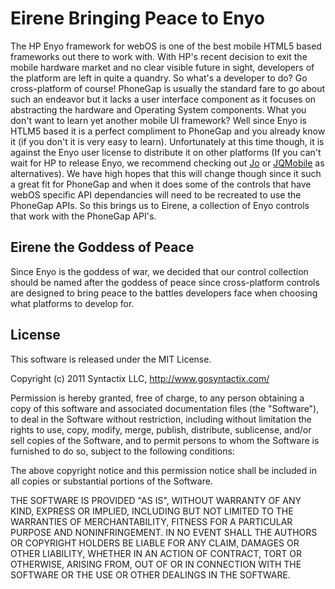 Eirene Bringing Peace to Enyo
=============================

The HP Enyo framework for webOS is one of the best mobile HTML5 based frameworks out there to work with.  With HP's recent decision to exit the mobile hardware market and no clear visible future in sight, developers of the platform are left in quite a quandry.  So what's a developer to do? Go cross-platform of course!  PhoneGap is usually the standard fare to go about such an endeavor but it lacks a user interface component as it focuses on abstracting the hardware and Operating System components. What you don't want to learn yet another mobile UI framework?  Well since Enyo is HTLM5 based it is a perfect compliment to PhoneGap and you already know it (if you don't it is very easy to learn).  Unfortunately at this time though, it is against the Enyo user license to distribute it on other platforms (If you can't wait for HP to release Enyo, we recommend checking out [Jo](http://joapp.com/) or [JQMobile](http://jquerymobile.com/) as alternatives).  We have high hopes that this will change though since it such a great fit for PhoneGap and when it does some of the controls that have webOS specific API dependancies will need to be recreated to use the PhoneGap APIs.  So this brings us to Eirene, a collection of Enyo controls that work with the PhoneGap API's.

## Eirene the Goddess of Peace

Since Enyo is the goddess of war, we decided that our control collection should be named after the goddess of peace since cross-platform controls are designed to bring peace to the battles developers face when choosing what platforms to develop for.

## License

This software is released under the MIT License.

Copyright (c) 2011 Syntactix LLC, http://www.gosyntactix.com/

Permission is hereby granted, free of charge, to any person
obtaining a copy of this software and associated documentation
files (the "Software"), to deal in the Software without
restriction, including without limitation the rights to use,
copy, modify, merge, publish, distribute, sublicense, and/or sell
copies of the Software, and to permit persons to whom the
Software is furnished to do so, subject to the following
conditions:

The above copyright notice and this permission notice shall be
included in all copies or substantial portions of the Software.

THE SOFTWARE IS PROVIDED "AS IS", WITHOUT WARRANTY OF ANY KIND,
EXPRESS OR IMPLIED, INCLUDING BUT NOT LIMITED TO THE WARRANTIES
OF MERCHANTABILITY, FITNESS FOR A PARTICULAR PURPOSE AND
NONINFRINGEMENT. IN NO EVENT SHALL THE AUTHORS OR COPYRIGHT
HOLDERS BE LIABLE FOR ANY CLAIM, DAMAGES OR OTHER LIABILITY,
WHETHER IN AN ACTION OF CONTRACT, TORT OR OTHERWISE, ARISING
FROM, OUT OF OR IN CONNECTION WITH THE SOFTWARE OR THE USE OR
OTHER DEALINGS IN THE SOFTWARE.